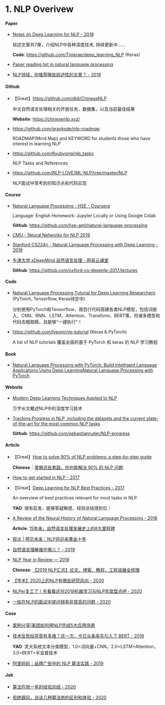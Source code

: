 # 1. NLP Overivew

#### Paper

- [Notes on Deep Learning for NLP - 2018](https://arxiv.org/abs/1808.09772)

    综述文章共7章，介绍NLP中各种深度技术, 持续更新中……

    **Code**: <https://github.com/Tixierae/deep_learning_NLP> (Keras)

- [Paper reading list in natural language processing](https://github.com/iwangjian/Paper-Reading)

- [NLP领域，你推荐哪些综述性的文章？ - 2019](https://www.zhihu.com/question/355125622)


#### Github

- 【Great】<https://github.com/didi/ChineseNLP>

    中文自然语言处理相关的开放任务，数据集，以及当前最佳结果

    **Website**: <https://chinesenlp.xyz/>

- <https://github.com/graykode/nlp-roadmap>

    ROADMAP(Mind Map) and KEYWORD for students those who have interest in learning NLP

- <https://github.com/Kyubyong/nlp_tasks>

    NLP Tasks and References

- <https://github.com/NLP-LOVE/ML-NLP/tree/master/NLP>

    NLP面试中常考到的知识点和代码实现


#### Course

- [Natural Language Processing - HSE - Coursera](https://www.coursera.org/learn/language-processing)

    Language: English   Homework: Jupyter Locally or Using Google Colab

    **Github**: <https://github.com/hse-aml/natural-language-processing>

- [CMU - Neural Networks for NLP 2019](https://phontron.com/class/nn4nlp2019/index.html)

- [Stanford CS224n - Natural Language Processing with Deep Learning - 2019](http://web.stanford.edu/class/cs224n/)

- [牛津大学 xDeepMind 自然语言处理 - 网易云课堂](https://study.163.com/course/introduction.htm?courseId=1004336028)

    **Github**: <https://github.com/oxford-cs-deepnlp-2017/lectures>


#### Code

- [Natural Language Processing Tutorial for Deep Learning Researchers](https://github.com/graykode/nlp-tutorial) (PyTorch, Tensorflow, Keras待定中)

  分别使用PyTorch和Tensorflow，用百行代码搭建各类NLP模型，包括词嵌入、CNN、RNN、LSTM、Attention、Transform、BERT等，将诸多模型和代码去粗取精，且能够“一键执行”！

- <https://github.com/lyeoni/nlp-tutorial> (Keras & PyTorch)

    A list of NLP tutorials  覆盖全面的基于 PyTorch 和 keras 的 NLP 学习教程


#### Book

- [Natural Language Processing with PyTorch: Build Intelligent Language Applications Using Deep LearningNatural Language Processing with PyTorch](https://github.com/joosthub/PyTorchNLPBook)


#### Website

- [Modern Deep Learning Techniques Applied to NLP](https://nlpoverview.com)

    万字长文概述NLP中的深度学习技术

- [Tracking Progress in NLP, including the datasets and the current state-of-the-art for the most common NLP tasks](https://nlpprogress.com/)

    **Github**: <https://github.com/sebastianruder/NLP-progress>


#### Article

- 【Great】[How to solve 90% of NLP problems: a step-by-step guide](https://blog.insightdatascience.com/how-to-solve-90-of-nlp-problems-a-step-by-step-guide-fda605278e4e)

    **Chinese**：[掌握这些套路，你也能解决 90% 的 NLP 问题](https://mp.weixin.qq.com/s?__biz=MzI3ODgwODA2MA==&mid=2247486090&idx=1&sn=1b1da4b81aaff47c5cc4128a4e31889c)

- [How to get started in NLP - 2017](https://towardsdatascience.com/how-to-get-started-in-nlp-6a62aa4eaeff)

- 【Great】[Deep Learning for NLP Best Practices - 2017](http://ruder.io/deep-learning-nlp-best-practices/index.html)

    An overview of best practices relevant for most tasks in NLP.

    **YAO**: 很有启发，能够答疑解惑，经验总结很到位！

- [A Review of the Neural History of Natural Language Processing - 2018](http://blog.aylien.com/a-review-of-the-recent-history-of-natural-language-processing/)

    **Article**: [15年来，自然语言处理发展史上的8大里程碑](https://cloud.tencent.com/developer/news/329628)

- [观点 | 预见未来：NLP将迎来黄金十年](https://mp.weixin.qq.com/s?__biz=MzAxMzA2MDYxMw==&mid=2651567692&idx=1&sn=8b7c84fbc4ecd9cb566365d8ea2eeb9b)

- [自然语言理解难在哪儿？ - 2019](https://zhuanlan.zhihu.com/p/96801863)

- [NLP Year in Review — 2019](https://medium.com/dair-ai/nlp-year-in-review-2019-fb8d523bcb19)

    **Chinese**: [【2019 NLP汇总】论文、博客、教程、工程进展全梳理](https://mp.weixin.qq.com/s?__biz=MzI3ODgwODA2MA==&mid=2247488207&idx=2&sn=6102f25599d21bb76efef5a8c11b4ab4)

- [【学术】2020上的NLP有哪些研究风向 - 2020](https://mp.weixin.qq.com/s?__biz=MzI3ODgwODA2MA==&mid=2247488009&idx=3&sn=8edd113ddd1e68d6db183f8b547099cc)

- [NLPer复工了！先看看这份2019机器学习与NLP年度盘点吧 - 2020](https://mp.weixin.qq.com/s?__biz=MzA3MzI4MjgzMw==&mid=2650779644&idx=4&sn=a55deda9abf77c41f94cf5836e259fa6)

- [一些在NLP的面试中提问频率非常高的问题 - 2020](https://mp.weixin.qq.com/s?__biz=MzIwODI2NDkxNQ==&mid=2247487735&idx=4&sn=63216274b83c398f15a31d3f106839ba)


#### Case

- [案例分享|美团如何用NLP完成5大应用场景](https://cloud.tencent.com/developer/article/1107169)

- [技术反低俗究竟有多难？这一次，今日头条率先引入了 BERT - 2019](https://mp.weixin.qq.com/s?__biz=MzA3MzI4MjgzMw==&mid=2650767073&idx=2&sn=78b1122d8c1e0a601b427a0e4380c1e5)

    **YAO**: 灵犬系统文本分类模型，1.0=词向量+CNN，2.0=LSTM+Attention，3.0=BERT+半监督技术

- [阿里妈妈：品牌广告中的 NLP 算法实践 - 2019](https://mp.weixin.qq.com/s?__biz=MzU1NTMyOTI4Mw==&mid=2247494094&idx=1&sn=4c32130746752039fba45a5ba6b7eedb)


#### Job

- [算法在岗一年的经验总结 - 2020](https://mp.weixin.qq.com/s?__biz=MzI3ODgwODA2MA==&mid=2247488282&idx=1&sn=f13b477e8df91723b133705f13a6463c)

- [拒绝跟风，谈谈几种算法岗的区别和体验 - 2020](https://mp.weixin.qq.com/s?__biz=MzIwNzc2NTk0NQ==&mid=2247485905&idx=1&sn=ef873a79b5eda8568e235af4dd98b8b9)